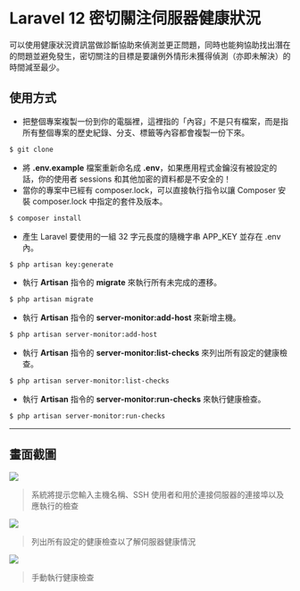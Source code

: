 # Laravel 12 密切關注伺服器健康狀況

可以使用健康狀況資訊當做診斷協助來偵測並更正問題，同時也能夠協助找出潛在的問題並避免發生，密切關注的目標是要讓例外情形未獲得偵測（亦即未解決）的時間減至最少。

## 使用方式
- 把整個專案複製一份到你的電腦裡，這裡指的「內容」不是只有檔案，而是指所有整個專案的歷史紀錄、分支、標籤等內容都會複製一份下來。
```sh
$ git clone
```
- 將 __.env.example__ 檔案重新命名成 __.env__，如果應用程式金鑰沒有被設定的話，你的使用者 sessions 和其他加密的資料都是不安全的！
- 當你的專案中已經有 composer.lock，可以直接執行指令以讓 Composer 安裝 composer.lock 中指定的套件及版本。
```sh
$ composer install
```
- 產生 Laravel 要使用的一組 32 字元長度的隨機字串 APP_KEY 並存在 .env 內。
```sh
$ php artisan key:generate
```
- 執行 __Artisan__ 指令的 __migrate__ 來執行所有未完成的遷移。
```sh
$ php artisan migrate
```
- 執行 __Artisan__ 指令的 __server-monitor:add-host__ 來新增主機。
```sh
$ php artisan server-monitor:add-host
```
- 執行 __Artisan__ 指令的 __server-monitor:list-checks__ 來列出所有設定的健康檢查。
```sh
$ php artisan server-monitor:list-checks
```
- 執行 __Artisan__ 指令的 __server-monitor:run-checks__ 來執行健康檢查。
```sh
$ php artisan server-monitor:run-checks
```

----

## 畫面截圖
![](https://i.imgur.com/mnZcdib.png)
> 系統將提示您輸入主機名稱、SSH 使用者和用於連接伺服器的連接埠以及應執行的檢查

![](https://i.imgur.com/ES8FR8K.png)
> 列出所有設定的健康檢查以了解伺服器健康情況

![](https://i.imgur.com/YdvnqLR.png)
> 手動執行健康檢查
